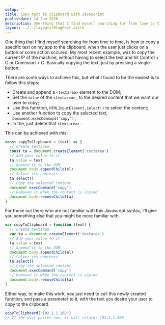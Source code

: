 ```yaml
---
setup: ''
title: Copy text to clipboard with Javascript
publishdate: 24 Jan 2020
description: One thing that I find myself searching for from time to time, is how to copy a specific text on my app to the clipboard, when the user just clicks on a button or some action occured
layout: ../../layouts/BlogPost.astro
---
```


One thing that I find myself searching for from time to time, is how to copy a specific text on my app to the clipboard, when the user just clicks on a button or some action occured. My most recent example, was to copy the current IP of the machine, without having to select the text and hit Control + C or Command + C. Basically copying the text, just by pressing a single button.

There are some ways to achieve this, but what I found to be the easiest is to follow this steps:

- Create and append a `<textarea>` element to the DOM;
- Set the `value` of the `<textarea>` , to the desired content that we want our user to copy;
- Use this function, `HTMLInputElement.select()` to select the content;
- Use another function to copy the selected text, `Document.execCommand('copy')` ;
- In the, just delete that `<textarea>` .

This can be achieved with this:

```js
const copyToClipboard = (text) => {
  // Create textarea
  const ta = document.createElement('textarea')
  // Add your value to it
  ta.value = text
  // Append it to the DOM
  document.body.appendChild(el)
  // Select its contents
  ta.select()
  // Copy the selected content
  document.execCommand('copy')
  // Removed it when the content is copied
  document.body.removeChild(ta)
}
```

For those out there who are not familiar with this Javascript syntax, I'll give you something else that you might be more familiar with.

```js
var copyToClipboard = function (text) {
  // Create textarea
  var ta = document.createElement('textarea')
  // Add your value to it
  ta.value = text
  // Append it to the DOM
  document.body.appendChild(el)
  // Select its contents
  ta.select()
  // Copy the selected content
  document.execCommand('copy')
  // Removed it when the content is copied
  document.body.removeChild(ta)
}
```

Either way, to make this work, you just need to call this newly created function, and pass a parameter to it, with the text you desire your user to copy to the clipboard.

```js
copyToClipboard('192.1.1.168')
// If the user pastes now, it will return: 192.1.1.168
```
